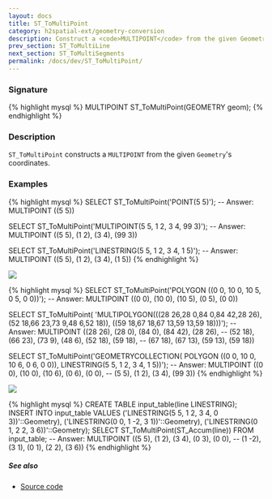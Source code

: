 ```yaml
---
layout: docs
title: ST_ToMultiPoint
category: h2spatial-ext/geometry-conversion
description: Construct a <code>MULTIPOINT</code> from the given Geometry's coordinates
prev_section: ST_ToMultiLine
next_section: ST_ToMultiSegments
permalink: /docs/dev/ST_ToMultiPoint/
---
```


### Signature

{% highlight mysql %}
MULTIPOINT ST_ToMultiPoint(GEOMETRY geom);
{% endhighlight %}

### Description
`ST_ToMultiPoint` constructs a `MULTIPOINT` from the given `Geometry`'s coordinates.

### Examples

{% highlight mysql %}
SELECT ST_ToMultiPoint('POINT(5 5)');
-- Answer: MULTIPOINT ((5 5))

SELECT ST_ToMultiPoint('MULTIPOINT(5 5, 1 2, 3 4, 99 3)');
-- Answer: MULTIPOINT ((5 5), (1 2), (3 4), (99 3))

SELECT ST_ToMultiPoint('LINESTRING(5 5, 1 2, 3 4, 1 5)');
-- Answer: MULTIPOINT ((5 5), (1 2), (3 4), (1 5))
{% endhighlight %}

<img class="displayed" src="../ST_ToMultiPoint1.png"/>

{% highlight mysql %}
SELECT ST_ToMultiPoint('POLYGON ((0 0, 10 0, 10 5, 0 5, 0 0))');
-- Answer: MULTIPOINT ((0 0), (10 0), (10 5), (0 5), (0 0))

SELECT ST_ToMultiPoint(
    'MULTIPOLYGON(((28 26,28 0,84 0,84 42,28 26),
    (52 18,66 23,73 9,48 6,52 18)), 
    ((59 18,67 18,67 13,59 13,59 18)))');
-- Answer: MULTIPOINT ((28 26), (28 0), (84 0), (84 42), (28 26), 
--  (52 18), (66 23), (73 9), (48 6), (52 18), (59 18), 
--  (67 18), (67 13), (59 13), (59 18))

SELECT ST_ToMultiPoint('GEOMETRYCOLLECTION(
    POLYGON ((0 0, 10 0, 10 6, 0 6, 0 0)), 
    LINESTRING(5 5, 1 2, 3 4, 1 5))');
-- Answer: MULTIPOINT ((0 0), (10 0), (10 6), (0 6), (0 0), 
--  (5 5), (1 2), (3 4), (99 3))
{% endhighlight %}

<img class="displayed" src="../ST_ToMultiPoint2.png"/>

{% highlight mysql %}
CREATE TABLE input_table(line LINESTRING);
INSERT INTO input_table VALUES 
    ('LINESTRING(5 5, 1 2, 3 4, 0 3))'::Geometry), 
    ('LINESTRING(0 0, 1 -2, 3 1))'::Geometry), 
    ('LINESTRING(0 1, 2 2, 3 6))'::Geometry);
SELECT ST_ToMultiPoint(ST_Accum(line)) FROM input_table;
-- Answer: MULTIPOINT ((5 5), (1 2), (3 4), (0 3), (0 0), 
--  (1 -2), (3 1), (0 1), (2 2), (3 6))
{% endhighlight %}

##### See also

* <a href="https://github.com/irstv/H2GIS/blob/master/h2spatial-ext/src/main/java/org/h2gis/h2spatialext/function/spatial/convert/ST_ToMultiPoint.java" target="_blank">Source code</a>

